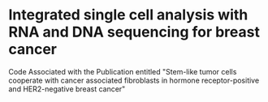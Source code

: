 # Integrated single cell analysis with RNA and DNA sequencing for breast cancer
Code Associated with the Publication entitled "Stem-like tumor cells cooperate with cancer associated fibroblasts in hormone receptor-positive and HER2-negative breast cancer"
